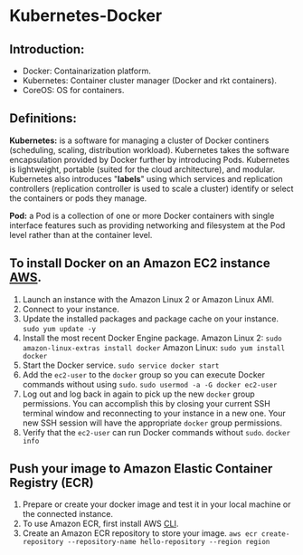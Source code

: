 # Kubernetes-Docker

## Introduction:

* Docker:			Containarization platform.
* Kubernetes:		Container cluster manager (Docker and rkt containers).
* CoreOS:			OS for containers.

## Definitions:

**Kubernetes:** is a software for managing a cluster of Docker continers (scheduling, scaling, distribution workload). Kubernetes takes the software encapsulation provided by Docker further by introducing Pods. Kubernetes is lightweight, portable (suited for the cloud architecture), and modular. Kubernetes also introduces "**labels**" using which services and replication controllers (replication controller is used to scale a cluster) identify or select the containers or pods they manage.

**Pod:** a Pod is a collection of one or more Docker containers with single interface features such as providing networking and filesystem at the Pod level rather than at the container level.

## To install Docker on an Amazon EC2 instance [AWS](https://docs.aws.amazon.com/AmazonECS/latest/developerguide/docker-basics.html).

1. Launch an instance with the Amazon Linux 2 or Amazon Linux AMI.
2. Connect to your instance.
3. Update the installed packages and package cache on your instance. `sudo yum update -y`
4. Install the most recent Docker Engine package.
   Amazon Linux 2: `sudo amazon-linux-extras install docker`
   Amazon Linux: `sudo yum install docker`
5. Start the Docker service. `sudo service docker start`
6. Add the `ec2-user` to the `docker` group so you can execute Docker commands without using `sudo`. `sudo usermod -a -G docker ec2-user`
7. Log out and log back in again to pick up the new `docker` group permissions. You can accomplish this by closing your current SSH terminal window and reconnecting to your instance in a new one. Your new SSH session will have the appropriate `docker` group permissions. 
8. Verify that the `ec2-user` can run Docker commands without `sudo`. `docker info`

## Push your image to Amazon Elastic Container Registry (ECR)

1. Prepare or create your docker image and test it in your local machine or the connected instance.
2. To use Amazon ECR, first install AWS [CLI](https://docs.aws.amazon.com/AmazonECR/latest/userguide/get-set-up-for-amazon-ecr.html).
3. Create an Amazon ECR repository to store your image. `aws ecr create-repository --repository-name hello-repository --region region`

